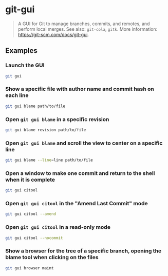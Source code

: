 # git-gui

> A GUI for Git to manage branches, commits, and remotes, and perform local merges. See also: `git-cola`, `gitk`. More information: <https://git-scm.com/docs/git-gui>.

## Examples

### Launch the GUI

```bash
git gui
```

### Show a specific file with author name and commit hash on each line

```bash
git gui blame path/to/file
```

### Open `git gui blame` in a specific revision

```bash
git gui blame revision path/to/file
```

### Open `git gui blame` and scroll the view to center on a specific line

```bash
git gui blame --line=line path/to/file
```

### Open a window to make one commit and return to the shell when it is complete

```bash
git gui citool
```

### Open `git gui citool` in the "Amend Last Commit" mode

```bash
git gui citool --amend
```

### Open `git gui citool` in a read-only mode

```bash
git gui citool --nocommit
```

### Show a browser for the tree of a specific branch, opening the blame tool when clicking on the files

```bash
git gui browser maint
```
